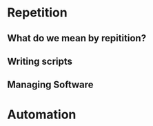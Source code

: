 # Repetition

## What do we mean by repitition?

## Writing scripts

## Managing Software

# Automation

